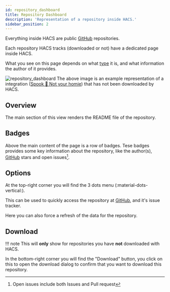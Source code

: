 ```yaml
---
id: repository_dashboard
title: Repository Dashboard
description: 'Representation of a repository inside HACS.'
sidebar_position: 2
---
```


Everything inside HACS are public [GitHub](https://github.com) repositories.

Each repository HACS tracks (downloaded or not) have a dedicated page inside HACS.

What you see on this page depends on what [type](/docs/use/type/index.md) it is, and what information the author of it provides.

![repository_dashboard](/assets/images/repository_dashboard.png)
The above image is an example representation of a integration ([Spook 👻 Not your homie](https://github.com/frenck/spook)) that has not been downloaded by HACS.

## Overview

The main section of this view renders the README file of the repository.

## Badges

Above the main content of the page is a row of badges.
Tese badges provides some key information about the repository, like the author(s), [GitHub](https://github.com) stars and open issues[^1].

## Options

At the top-right corner you will find the 3 dots menu (:material-dots-vertical:).

This can be used to quickly access the repository at [GitHub](https://github.com), and it's issue tracker.

Here you can also force a refresh of the data for the repository.

## Download

!!! note
    This will **only** show for repositories you have **not** downloaded with HACS.


In the bottom-right corner you will find the "Download" button, you click on this to open the download dialog to confirm that you want to download this repository.

[^1]: Open issues include both Issues and Pull request
